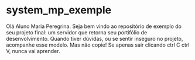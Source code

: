 # system_mp_exemple

Olá Aluno Maria Peregrina. Seja bem vindo ao repositório de exemplo do seu projeto final: um servidor que retorna seu portifólio de desenvolvimento. Quando tiver dúvidas, ou se sentir inseguro no projeto, acompanhe esse modelo. Mas não copie! Se apenas sair clicando ctrl C ctrl V, nunca vai aprender.
